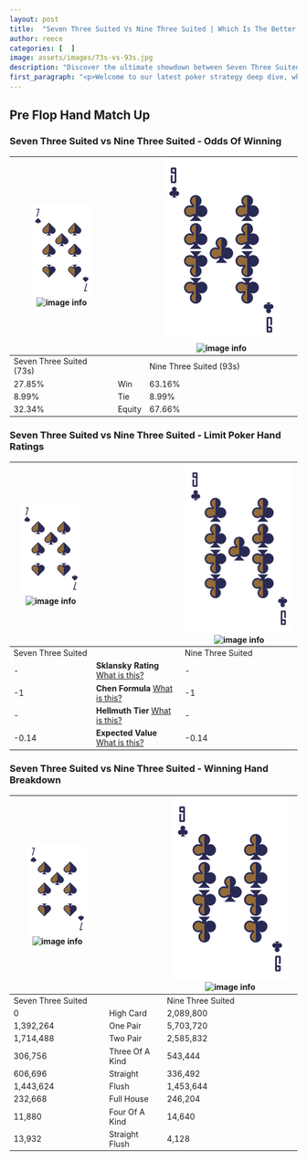 ```yaml
---
layout: post
title:  "Seven Three Suited Vs Nine Three Suited | Which Is The Better Hand In Poker? A Complete Guide"
author: reece
categories: [  ]
image: assets/images/73s-vs-93s.jpg
description: "Discover the ultimate showdown between Seven Three Suited and Nine Three Suited in poker! Uncover the odds, strategies, and scenarios where one hand triumphs over the other. Get ready to up your poker game with this thrilling analysis."
first_paragraph: "<p>Welcome to our latest poker strategy deep dive, where we're pitting two distinct hands against each other in a high-stakes showdown: Seven Three Suited vs Nine Three Suited.</p><p>In the dynamic world of poker, every decision counts, and knowing which hand holds the upper hand is key to your success at the table.</p><p>In this article, we'll dissect these two hands, explore the scenarios where one dominates the other, and equip you with the knowledge to make strategic choices that can tip the odds in your favor.</p><p>Get ready to unravel the intriguing dynamics of these poker hands and elevate your game to new heights.</p>"
---
```




[comment]: # (sp0)

## Pre Flop Hand Match Up

<div class="table hand-ratings" markdown="1"> 



### Seven Three Suited vs Nine Three Suited - Odds Of Winning


    
| ![image info](assets/images/hand1/7.png) ![image info](assets/images/hand1/3s.png) |  | ![image info](assets/images/hand2/9.png) ![image info](assets/images/hand2/3s.png) |
| -------- | -------- | -------- |
| Seven Three Suited (73s) |  | Nine Three Suited (93s) |
| 27.85% | Win | 63.16% |
| 8.99% | Tie | 8.99% |
| 32.34% | Equity | 67.66% |




[comment]: # (sp1)



### Seven Three Suited vs Nine Three Suited - Limit Poker Hand Ratings


    
| ![image info](assets/images/hand1/7.png) ![image info](assets/images/hand1/3s.png) |  | ![image info](assets/images/hand2/9.png) ![image info](assets/images/hand2/3s.png) |
| -------- | -------- | -------- |
| Seven Three Suited |  | Nine Three Suited |
| - | **Sklansky Rating** [What is this?](/sklansky-rating-explained) | - |
| -1 | **Chen Formula** [What is this?](/chen-formula-explained) | -1 |
| - | **Hellmuth Tier** [What is this?](/Hellmuth-tier-explained) | - |
| -0.14 | **Expected Value** [What is this?](/expected-value-explained) | -0.14 |




[comment]: # (sp2)



### Seven Three Suited vs Nine Three Suited - Winning Hand Breakdown


    
| ![image info](assets/images/hand1/7.png) ![image info](assets/images/hand1/3s.png) |  | ![image info](assets/images/hand2/9.png) ![image info](assets/images/hand2/3s.png) |
| -------- | -------- | -------- |
| Seven Three Suited |  | Nine Three Suited |
| 0 | High Card | 2,089,800 |
| 1,392,264 | One Pair | 5,703,720 |
| 1,714,488 | Two Pair | 2,585,832 |
| 306,756 | Three Of A Kind | 543,444 |
| 606,696 | Straight | 336,492 |
| 1,443,624 | Flush | 1,453,644 |
| 232,668 | Full House | 246,204 |
| 11,880 | Four Of A Kind | 14,640 |
| 13,932 | Straight Flush | 4,128 |




[comment]: # (sp3)



</div>

[comment]: # (sp4)



[comment]: # (sp5)

